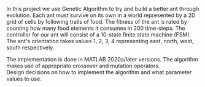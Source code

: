 In this project we use Genetic Algorithm to try and build a better ant through evolution.
Each ant must survive on its own in a world represented by a 2D grid of cells by following trails of food.
The fitness of the ant is rated by counting how many food elements it consumes in 200 time-steps.
The controller for our ant will consist of a 10-state finite state machine (FSM).
The ant's orientation takes values 1, 2, 3, 4 representing east, north, west, south respectively.

The implementation is done in MATLAB 2020a/later versions.
The algorithm makes use of appropriate crossover and mutation operators.  
Design decisions on how to implement the algorithm and what
parameter values to use.
